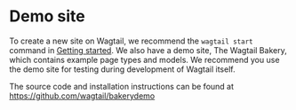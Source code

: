 # Demo site

To create a new site on Wagtail, we recommend the `wagtail start` command in [Getting started](index). We also have a demo site, The Wagtail Bakery, which contains example page types and models. We recommend you use the demo site for testing during development of Wagtail itself.

The source code and installation instructions can be found at <https://github.com/wagtail/bakerydemo>
